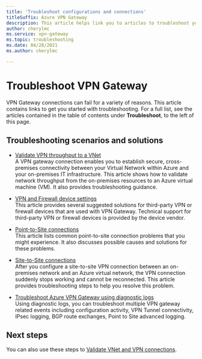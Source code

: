 ```yaml
---
title: 'Troubleshoot configurations and connections'
titleSuffix: Azure VPN Gateway
description: This article helps link you to articles to troubleshoot your VPN Gateway configuration, connection, and to validate throughput.
author: cherylmc
ms.service: vpn-gateway
ms.topic: troubleshooting
ms.date: 04/28/2021
ms.author: cherylmc

---
```

# Troubleshoot VPN Gateway

VPN Gateway connections can fail for a variety of reasons. This article contains links to get you started with troubleshooting. For a full list, see the articles contained in the table of contents under **Troubleshoot**, to the left of this page.

## Troubleshooting scenarios and solutions

* [Validate VPN throughput to a VNet](vpn-gateway-validate-throughput-to-vnet.md)<br>A VPN gateway connection enables you to establish secure, cross-premises connectivity between your Virtual Network within Azure and your on-premises IT infrastructure. This article shows how to validate network throughput from the on-premises resources to an Azure virtual machine (VM). It also provides troubleshooting guidance.

* [VPN and Firewall device settings](vpn-gateway-third-party-settings.md)<br>This article provides several suggested solutions for third-party VPN or firewall devices that are used with VPN Gateway. Technical support for third-party VPN or firewall devices is provided by the device vendor.

* [Point-to-Site connections](vpn-gateway-troubleshoot-vpn-point-to-site-connection-problems.md)<br>This article lists common point-to-site connection problems that you might experience. It also discusses possible causes and solutions for these problems.

* [Site-to-Site connections](vpn-gateway-troubleshoot-site-to-site-cannot-connect.md)<br>After you configure a site-to-site VPN connection between an on-premises network and an Azure virtual network, the VPN connection suddenly stops working and cannot be reconnected. This article provides troubleshooting steps to help you resolve this problem.

* [Troubleshoot Azure VPN Gateway using diagnostic logs](troubleshoot-vpn-with-azure-diagnostics.md)<br>Using diagnostic logs, you can troubleshoot multiple VPN gateway related events including configuration activity, VPN Tunnel connectivity, IPsec logging, BGP route exchanges, Point to Site advanced logging. 

## Next steps

You can also use these steps to [Validate VNet and VPN connections](https://support.microsoft.com/help/4032151/configuring-and-validating-vnet-or-vpn-connections).
